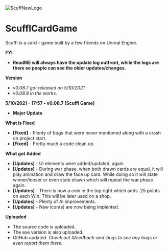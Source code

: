 ![ScuffNewLogo](https://user-images.githubusercontent.com/83662366/117551702-629a1900-b015-11eb-8843-374b1dd974b4.png)
# ScufflCardGame
Scuffl is a card - game built by a few friends on Unreal Engine.

**FYI**
- **ReadME will always have the update log outfront, while the logs are there so people can see the older updates/changes.**

**Version**
- *v0.08.7 got released on 5/10/2021.*
- *v0.08.8 in the works.*

**5/10/2021 - 17:57 - v0.08.7 [Scuffl Game]**
- **Major Update**

**What is Fixed**
- **[Fixed]** - Plenty of bugs that were never mentioned along with a crash on project start.
- **[Fixed]** - Pretty much a code clean up.

**What got Added**
- **[Updates]** - UI elements were added/updated, again.
- **[Updates]** - During war phase, when both drawn cards are equal, it will play animation and draw the face up card. While doing so it will state winner/looser or even state drawn which will repeat the war phase again.
- **[Updates]** - There is now a coin in the top right which adds .25 points on each Win. This will be later used on a shop.
- **[Updates]** - Plenty of AI improvements. 
- **[Updates]** - New icon(s) are now being implented.

**Uploaded**
- The source code is uploaded. 
- The exe version is also uploaded.
- GitHub updated.
*Check out #feedback-and-bugs to see any bugs or even report them there.*
